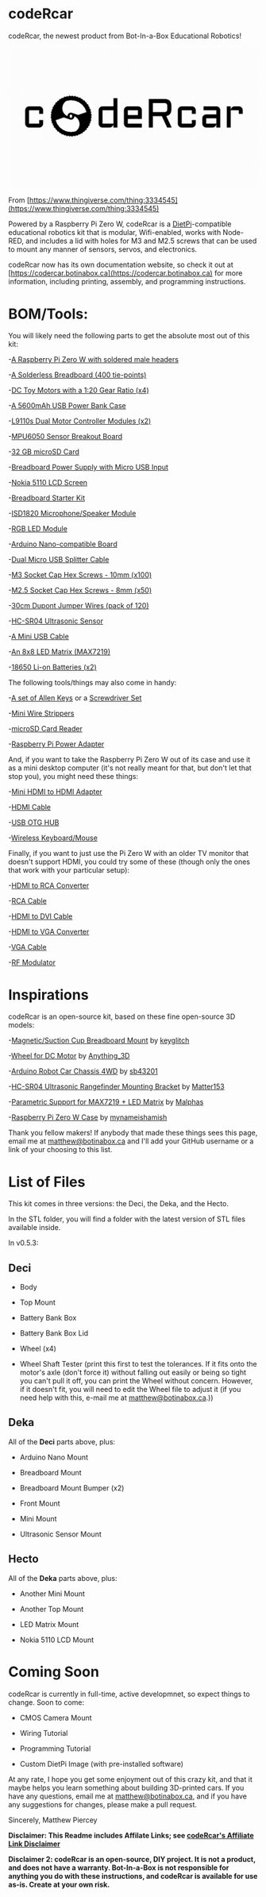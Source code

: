 # codeRcar
codeRcar, the newest product from Bot-In-a-Box Educational Robotics!

<p style="text-align: center"><img src="https://raw.githubusercontent.com/BotInABoxER/codercar/master/codercar-logo-animated.gif" alt="codeRcar's Logo"></p>

From [https://www.thingiverse.com/thing:3334545](https://www.thingiverse.com/thing:3334545)

Powered by a Raspberry Pi Zero W, codeRcar is a [DietPi](https://dietpi.com/)-compatible educational robotics kit that is modular, Wifi-enabled, works with Node-RED, and includes a lid with holes for M3 and M2.5 screws that can be used to mount any manner of sensors, servos, and electronics.

codeRcar now has its own documentation website, so check it out at [https://codercar.botinabox.ca](https://codercar.botinabox.ca) for more information, including printing, assembly, and programming instructions.

# BOM/Tools:

You will likely need the following parts to get the absolute most out of this kit:

-[A Raspberry Pi Zero W with soldered male headers](https://ebay.to/2vXeEi7)

-[A Solderless Breadboard (400 tie-points)](https://ebay.to/2Yy6Tvh)

-[DC Toy Motors with a 1:20 Gear Ratio (x4)](https://ebay.to/30iVtgx)

-[A 5600mAh USB Power Bank Case](https://ebay.to/2YnAQhk)

-[L9110s Dual Motor Controller Modules (x2)](https://ebay.to/30k7G4v)

-[MPU6050 Sensor Breakout Board](https://ebay.to/2JDDwTX)

-[32 GB microSD Card](https://ebay.to/2E3xrN5)

-[Breadboard Power Supply with Micro USB Input](https://ebay.to/2YsXxRm)

-[Nokia 5110 LCD Screen](https://ebay.to/2YuIQNM)

-[Breadboard Starter Kit](https://ebay.to/2vUE67R)

-[ISD1820 Microphone/Speaker Module](https://ebay.to/2JhSwHX)

-[RGB LED Module](https://ebay.to/2YwCY6K)

-[Arduino Nano-compatible Board](https://ebay.to/2vUEt2f)

-[Dual Micro USB Splitter Cable](https://ebay.to/2w0Enpy)

-[M3 Socket Cap Hex Screws - 10mm (x100)](https://ebay.to/2YAyuMr)

-[M2.5 Socket Cap Hex Screws - 8mm (x50)](https://ebay.to/2YAyuMr)

-[30cm Dupont Jumper Wires (pack of 120)](https://ebay.to/2HoDgp9)

-[HC-SR04 Ultrasonic Sensor](https://ebay.to/2VkJJqd)

-[A Mini USB Cable](https://ebay.to/2E5WYFi)

-[An 8x8 LED Matrix (MAX7219)](https://ebay.to/2WNZR5a)

-[18650 Li-on Batteries (x2)](https://ebay.to/2Hl1HFj)


The following tools/things may also come in handy:

-[A set of Allen Keys](https://ebay.to/2W1emFk) or a [Screwdriver Set](https://ebay.to/2VocQJd)

-[Mini Wire Strippers](https://ebay.to/30r4STo)

-[microSD Card Reader](https://ebay.to/2Q2rFA9)

-[Raspberry Pi Power Adapter](https://ebay.to/2JpZOcL)

And, if you want to take the Raspberry Pi Zero W out of its case and use it as a mini desktop computer (it's not really meant for that, but don't let that stop you), you might need these things:

-[Mini HDMI to HDMI Adapter](https://ebay.to/2HoKPw9)

-[HDMI Cable](https://ebay.to/30jvTIo)

-[USB OTG HUB](https://ebay.to/2vZmk3g)

-[Wireless Keyboard/Mouse](https://ebay.to/2VER7BC)

Finally, if you want to just use the Pi Zero W with an older TV monitor that doesn't support HDMI, you could try some of these (though only the ones that work with your particular setup):

-[HDMI to RCA Converter](https://ebay.to/2VtEIM8)

-[RCA Cable](https://ebay.to/2VA7JdG)

-[HDMI to DVI Cable](https://ebay.to/2YyydcR)

-[HDMI to VGA Converter](https://ebay.to/2vYdJ0U)

-[VGA Cable](https://ebay.to/2HrOYiI)

-[RF Modulator](https://ebay.to/2VmkbJ3)

# Inspirations

codeRcar is an open-source kit, based on these fine open-source 3D models:

-[Magnetic/Suction Cup Breadboard Mount](https://www.thingiverse.com/thing:3127547) by [keyglitch](https://www.thingiverse.com/keyglitch/about)

-[Wheel for DC Motor](https://www.thingiverse.com/thing:2804854) by [Anything_3D](https://www.thingiverse.com/Anything_3D/about)

-[Arduino Robot Car Chassis 4WD](https://www.thingiverse.com/thing:2151514) by [sb43201](https://www.thingiverse.com/sb43201/about)

-[HC-SR04 Ultrasonic Rangefinder Mounting Bracket](https://www.thingiverse.com/thing:936318) by [Matter153](https://www.thingiverse.com/Matter153/about)

-[Parametric Support for MAX7219 + LED Matrix](https://www.thingiverse.com/thing:384588) by [Malphas](https://www.thingiverse.com/Malphas/about)

-[Raspberry Pi Zero W Case](https://www.thingiverse.com/thing:2488316) by [mynameishamish](https://www.thingiverse.com/mynameishamish/about)

Thank you fellow makers! If anybody that made these things sees this page, email me at [matthew@botinabox.ca](mailto:matthew@botinabox.ca) and I'll add your GitHub username or a link of your choosing to this list.

# List of Files

This kit comes in three versions: the Deci, the Deka, and the Hecto.

In the STL folder, you will find a folder with the latest version of STL files available inside.

In v0.5.3:

## Deci

- Body

- Top Mount

- Battery Bank Box

- Battery Bank Box Lid

- Wheel (x4)

- Wheel Shaft Tester (print this first to test the tolerances. If it fits onto the motor's axle (don't force it) without falling out easily or being so tight you can't pull it off, you can print the Wheel without concern. However, if it doesn't fit, you will need to edit the Wheel file to adjust it (if you need help with this, e-mail me at [matthew@botinabox.ca](mailto:matthew@botinabox.ca).))

## Deka

All of the **Deci** parts above, plus:

- Arduino Nano Mount

- Breadboard Mount

- Breadboard Mount Bumper (x2)

- Front Mount

- Mini Mount

- Ultrasonic Sensor Mount

## Hecto

All of the **Deka** parts above, plus:

- Another Mini Mount

- Another Top Mount

- LED Matrix Mount

- Nokia 5110 LCD Mount


# Coming Soon

codeRcar is currently in full-time, active developmnet, so expect things to change. Soon to come:

- CMOS Camera Mount

- Wiring Tutorial

- Programming Tutorial

- Custom DietPi Image (with pre-installed software)

At any rate, I hope you get some enjoyment out of this crazy kit, and that it maybe helps you learn something about building 3D-printed cars. If you have any questions, email me at [matthew@botinabox.ca](mailto:matthew@botinabox.ca), and if you have any suggestions for changes, please make a pull request.

Sincerely, Matthew Piercey


**Disclaimer: This Readme includes Affilate Links; see [codeRcar's Affiliate Link Disclaimer](https://codercar.botinabox.ca/docs/setup/bom/materials.html)**

**Disclaimer 2: codeRcar is an open-source, DIY project. It is not a product, and does not have a warranty. Bot-In-a-Box is not responsible for anything you do with these instructions, and codeRcar is available for use as-is. Create at your own risk.**